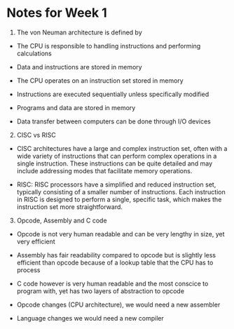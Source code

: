 # Notes for Week 1

1. The von Neuman architecture is defined by

- The CPU is responsible to handling instructions and performing calculations

- Data and instructions are stored in memory

- The CPU operates on an instruction set stored in memory

- Instructions are executed sequentially unless specifically modified

- Programs and data are stored in memory

- Data transfer between computers can be done through I/O devices

2. CISC vs RISC

- CISC architectures have a large and complex instruction set, often with a wide variety of instructions that can perform complex operations in a single instruction. These instructions can be quite detailed and may include addressing modes that facilitate memory operations.

- RISC: RISC processors have a simplified and reduced instruction set, typically consisting of a smaller number of instructions. Each instruction in RISC is designed to perform a single, specific task, which makes the instruction set more straightforward.

3. Opcode, Assembly and C code

- Opcode is not very human readable and can be very lengthy in size, yet very efficient

- Assembly has fair readability compared to opcode but is slightly less efficient than opcode because of a lookup table that the CPU has to process

- C code however is very human readable and the most conscice to program with, yet has two layers of abstraction to opcode

- Opcode changes (CPU architecture), we would need a new assembler

- Language changes we would need a new compiler 

